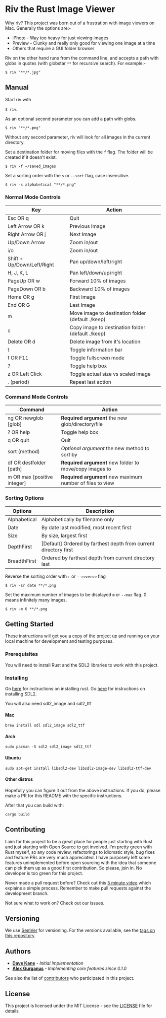 # **Riv** the **R**ust **I**mage **V**iewer

Why riv? This project was born out of a frustration with image viewers on Mac. 
Generally the options are:-

* iPhoto - Way too heavy for just viewing images
* Preview - Clunky and really only good for viewing one image at a time
* Others that require a GUI folder browser

Riv on the other hand runs from the command line, and accepts a path with globs in quotes (with globstar `**` for recursive search). For example:-

```$ riv "**/*.jpg"```

## Manual

Start riv with 

```$ riv```. 

As an optional second parameter you can add a path with globs.

```$ riv "**/*.png"```

Without any second parameter, riv will look for all images in the current directory.

Set a destination folder for moving files with the `f` flag. The folder will be created if it doesn't exist.

```$ riv -f ~/saved_images```

Set a sorting order with the `s` or `--sort` flag, case insensitive.

```$ riv -s alphabetical "**/*.png"```

### Normal Mode Controls


| Key                        | Action                                              |
|----------------------------|-----------------------------------------------------|
| Esc OR q                   | Quit                                                |
| Left Arrow OR k            | Previous Image                                      |
| Right Arrow OR j           | Next Image                                          |
| Up/Down Arrow              | Zoom in/out                                         |
| i/o                        | Zoom in/out                                         |
| Shift + Up/Down/Left/Right | Pan up/down/left/right                              |
| H, J, K, L                 | Pan left/down/up/right                              |
| PageUp OR w                | Forward 10% of images                               |
| PageDown OR b              | Backward 10% of images                              |
| Home OR g                  | First Image                                         |
| End OR G                   | Last Image                                          |
| m                          | Move image to destination folder (default ./keep)   |
| c                          | Copy image to destination folder (default ./keep)   |
| Delete OR d                | Delete image from it's location                     |
| t                          | Toggle information bar                              |
| f OR F11                   | Toggle fullscreen mode                              |
| ?                          | Toggle help box                                     |
| z OR Left Click            | Toggle actual size vs scaled image                  |
| . (period)                 | Repeat last action                                  |


### Command Mode Controls


| Command                     | Action                                                   |
|-----------------------------|----------------------------------------------------------|
| ng OR newglob [glob]        | **Required argument** the new glob/directory/file        |
| ? OR help                   | Toggle help box                                          |
| q OR quit                   | Quit                                                     |
| sort (method)               | *Optional argument* the new method to sort by            |
| df OR destfolder [path]     | **Required argument** new folder to move/copy images to  |
| m OR max [positive integer] | **Required argument** new maximum number of files to view|

### Sorting Options

| Options          | Description                                                                              |
|------------------|------------------------------------------------------------------------------------------|
| Alphabetical     | Alphabetically by filename only                                                          |
| Date             | By date last modified, most recent first                                                 |
| Size             | By size, largest first                                                                   |
| DepthFirst       | [Default] Ordered by farthest depth from current directory first                         |
| BreadthFirst     | Ordered by farthest depth from current directory last                                    |

Reverse the sorting order with `r` or `--reverse` flag

```$ riv -sr date **/*.png```

Set the maximum number of images to be displayed `m` or `--max` flag. 0 means infinitely many images.

```$ riv -m 0 **/*.png```


## Getting Started

These instructions will get you a copy of the project up and running on your local machine for development and testing purposes.

### Prerequisites

You will need to install Rust and the SDL2 libraries to work with this project.

### Installing

Go [here](https://www.rust-lang.org/) for instructions on installing rust.
Go [here](https://github.com/Rust-SDL2/rust-sdl2) for instructions on installing SDL2.

You will also need sdl2_image and sdl2_ttf

#### Mac

`brew install sdl sdl2_image sdl2_ttf`

#### Arch

`sudo pacman -S sdl2 sdl2_image sdl2_ttf`

#### Ubuntu

`sudo apt-get install libsdl2-dev libsdl2-image-dev libsdl2-ttf-dev`

#### Other distros

Hopefully you can figure it out from the above instructions. If you do, please make a PR for this README with the specific instructions.

After that you can build with:

```cargo build```

## Contributing

I aim for this project to be a great place for people just starting with Rust and just starting with Open Source to get involved. I'm pretty green with Rust myself, so any code review, refactorings to idiomatic style, bug fixes and feature PRs are very much appreciated. I have purposely left some features unimplemented before open sourcing with the idea that someone can pick them up as a good first contribution. So please, join in. No developer is too green for this project.

Never made a pull request before? Check out this [5 minute video](https://www.youtube.com/watch?v=rgbCcBNZcdQ) which explains a simple process. Remember to make pull requests against the development branch.

Not sure what to work on? Check out our issues.

## Versioning

We use [SemVer](http://semver.org/) for versioning. For the versions available, see the [tags on this repository](https://github.com/davejkane/riv/tags).

## Authors

* **[Dave Kane](https://github.com/Davejkane)** - *Initial Implementation*
* **[Alex Gurganus](https://github.com/gurgalex)** - *Implementing core features since 0.1.0*

See also the list of [contributors](https://github.com/davejkane/riv/contributors) who participated in this project.

## License

This project is licensed under the MIT License - see the [LICENSE](LICENSE) file for details
